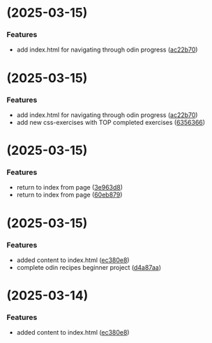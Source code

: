 #  (2025-03-15)


### Features

* add index.html for navigating through odin progress ([ac22b70](https://github.com/DewVine/The-Odin-Project/commit/ac22b7045885c510c359995fec1e5e3eb4e0f03a))


#  (2025-03-15)


### Features

* add index.html for navigating through odin progress ([ac22b70](https://github.com/DewVine/The-Odin-Project/commit/ac22b7045885c510c359995fec1e5e3eb4e0f03a))
* add new css-exercises with TOP completed exercises ([6356366](https://github.com/DewVine/The-Odin-Project/commit/63563668b50726b4a9cfeef624dacb81fb877e61))


#  (2025-03-15)


### Features

* return to index from page ([3e963d8](https://github.com/DewVine/The-Odin-Project/commit/3e963d8eff1bd072877ab8f572e9f17165df64c0))
* return to index from page ([60eb879](https://github.com/DewVine/The-Odin-Project/commit/60eb879f5cb75357b50da43ffde63425ebdac6a1))



#  (2025-03-15)


### Features

* added content to index.html ([ec380e8](https://github.com/DewVine/The-Odin-Project/commit/ec380e8e0d85f919da6a2eea2cd7ce40c3537422))
* complete odin recipes beginner project ([d4a87aa](https://github.com/DewVine/The-Odin-Project/commit/d4a87aa6cee0349b14b8f2ccc12db6f815b6f6c8))



#  (2025-03-14)


### Features

* added content to index.html ([ec380e8](https://github.com/DewVine/The-Odin-Project/commit/ec380e8e0d85f919da6a2eea2cd7ce40c3537422))


